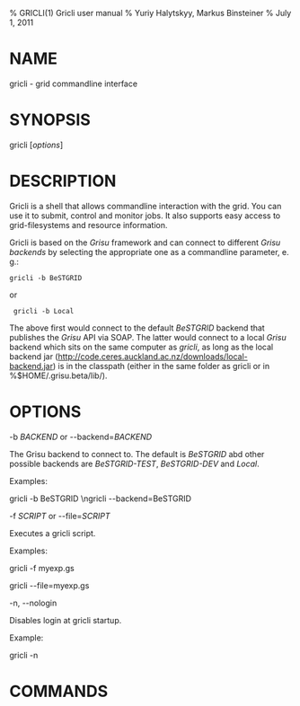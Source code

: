 % GRICLI(1) Gricli user manual
% Yuriy Halytskyy, Markus Binsteiner
% July 1, 2011

<!-- 

Don't edit the USAGE.md file directly since it'll be overwritten with regularly. Edit man/manpage-template.md instead

 -->

# NAME

gricli - grid commandline interface

# SYNOPSIS

gricli [*options*] 

# DESCRIPTION

Gricli is a shell that allows commandline interaction with the grid. You can use it to submit, control and monitor jobs. It also supports easy access to grid-filesystems and resource information.

Gricli is based on the *Grisu* framework and can connect to different *Grisu backends* by selecting the appropriate one as a commandline parameter, e. g.:

    gricli -b BeSTGRID
    
 or 
 
     gricli -b Local
     
The above first would connect to the default *BeSTGRID* backend that publishes the *Grisu* API via SOAP. The latter would connect to a local *Grisu* backend which sits on the same computer as *gricli*, as long as the local backend jar (http://code.ceres.auckland.ac.nz/downloads/local-backend.jar) is in the classpath (either in the same folder as gricli or in %$HOME/.grisu.beta/lib/).

# OPTIONS

-b *BACKEND* or \--backend=*BACKEND*

The Grisu backend to connect to. The default is *BeSTGRID* abd other possible backends are *BeSTGRID-TEST*, *BeSTGRID-DEV* and *Local*.

Examples:

gricli -b BeSTGRID \ngricli --backend=BeSTGRID

-f  *SCRIPT* or \--file=*SCRIPT*

Executes a gricli script.

Examples:

gricli -f myexp.gs

gricli --file=myexp.gs

-n, \--nologin

Disables login at gricli startup.

Example:

gricli -n

# COMMANDS



